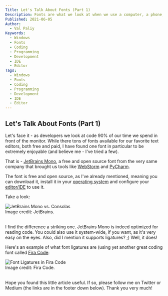 ```yaml
---
Title: Let's Talk About Fonts (Part 1)
Description: Fonts are what we look at when we use a computer, a phone, a tablet. Which font should a developer use (in my opinion)?
Published: 2021-06-05
Author:
  - Val Paliy
Keywords:
  - Windows
  - Fonts
  - Coding
  - Programming
  - Development
  - IDE
  - Editor
Tags:
  - Windows
  - Fonts
  - Coding
  - Programming
  - Development
  - IDE
  - Editor
---
```


## Let's Talk About Fonts (Part 1)

Let's face it - as developers we look at code 90% of our time we spend in front of the monitor. While there tons of fonts available for our favorite text editors, both free and paid, I have found one font in particular to be extremely enjoyable (and believe me - I've tried a few).

That is - [JetBrains Mono](https://www.jetbrains.com/lp/mono/), a free and open source font from the very same company that brought us tools like [WebStorm](https://www.jetbrains.com/webstorm/) and [PyCharm](https://www.jetbrains.com/pycharm/).

The font is free and open source, as I've already mentioned, meaning you can download it, install it in your [operating system](https://valticus.pro/tags/operating-system) and configure your [editor/IDE](https://valticus.pro/tags/editor/) to use it.

Take a look:

<div class="align_center" style="height:auto; max-width: 100%; border:none; display:block;">
<img src='/img/jetbrains-mono-font.png' loading='lazy' alt='JetBrains Mono vs. Consolas' title='JetBrains Mono vs. Consolas' class="align_center"></br>Image credit: JetBrains.</div></br>

I find the difference a striking one. JetBrains Mono is indeed optimized for reading code. You could also use it system-wide, if you want, as it's very easy on the eyes. Also, did I mention it supports ligatures? ;) Well, it does!

Here's an example of what font ligatures are (using yet another great coding font called [Fira Code](https://github.com/tonsky/FiraCode):

<div class="align_center" style="height:auto; max-width: 100%; border:none; display:block;">
<img src='/img/fira-code-ligatures.png' loading='lazy' alt='Font Ligatures in Fira Code' title='Font Ligatures in Fira Code' class="align_center"></br>Image credit: Fira Code.</div></br>

Hope you found this little article useful. If so, please follow me on Twitter or Medium (the links are in the footer down below). Thank you very much!
